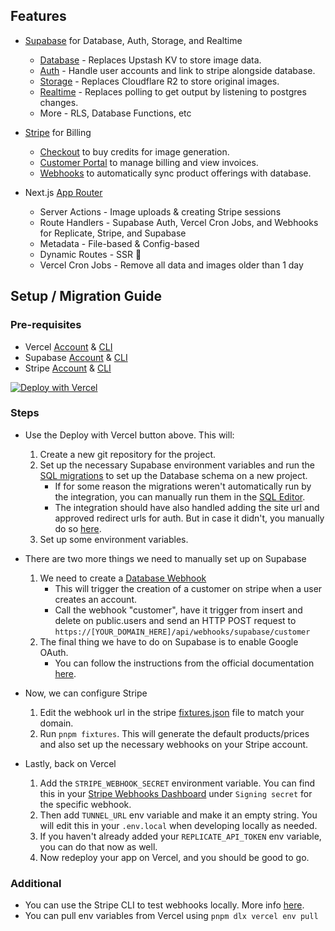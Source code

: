 ## Features

- [Supabase](https://supabase.com) for Database, Auth, Storage, and Realtime 
  - [Database](https://supabase.com/database) - Replaces Upstash KV to store image data.
  - [Auth](https://supabase.com/auth) - Handle user accounts and link to stripe alongside database.
  - [Storage](https://supabase.com/storage) - Replaces Cloudflare R2 to store original images.
  - [Realtime](https://supabase.com/realtime) - Replaces polling to get output by listening to postgres changes.
  - More - RLS, Database Functions, etc


- [Stripe](https://stripe.com) for Billing
  - [Checkout](https://stripe.com/docs/payments/checkout) to buy credits for image generation.
  - [Customer Portal](https://stripe.com/docs/billing/subscriptions/customer-portal) to manage billing and view invoices.
  - [Webhooks](https://docs.stripe.com/webhooks) to automatically sync product offerings with database.


- Next.js [App Router](https://nextjs.org/docs/app) 
  - Server Actions - Image uploads & creating Stripe sessions
  - Route Handlers - Supabase Auth, Vercel Cron Jobs, and Webhooks for Replicate, Stripe, and Supabase
  - Metadata - File-based & Config-based
  - Dynamic Routes - SSR 🚀
  - Vercel Cron Jobs - Remove all data and images older than 1 day 


## Setup / Migration Guide

### Pre-requisites
  - Vercel [Account](https://vercel.com/login) & [CLI](https://vercel.com/docs/cli)
  - Supabase [Account](https://supabase.com/dashboard/sign-in?) & [CLI](https://supabase.com/docs/guides/cli/getting-started?queryGroups=platform&platform=npx)
  - Stripe [Account](https://dashboard.stripe.com/login) & [CLI](https://docs.stripe.com/stripe-cli)

[![Deploy with Vercel](https://vercel.com/button)](https://vercel.com/new/clone?repository-url=https%3A%2F%2Fgithub.com%2Fajayvignesh01%2Fextrapolate-new&env=REPLICATE_API_TOKEN,STRIPE_SECRET_KEY,CRON_SECRET&envDescription=API%20Keys%20needed%20for%20the%20application&envLink=https%3A%2F%2Fgithub.com%2Fajayvignesh01%2Fextrapolate-new%2Fblob%2Fmain%2F.env.example&project-name=extrapolate-new&repository-name=extrapolate-new&demo-title=Extrapolate%20New%20Demo&demo-url=https%3A%2F%2Fextrapolate-new.vercel.app&demo-image=https%3A%2F%2Fextrapolate-new.vercel.app%2Fopengraph-image&integration-ids=oac_VqOgBHqhEoFTPzGkPd7L0iH6&external-id=https%3A%2F%2Fgithub.com%2Fajayvignesh01%2Fextrapolate-new%2Ftree%2Fmain)

### Steps
  - Use the Deploy with Vercel button above. This will:
    1. Create a new git repository for the project.
    2. Set up the necessary Supabase environment variables and run the [SQL migrations](https://github.com/ajayvignesh01/extrapolate-new/tree/main/supabase/migrations) to set up the Database schema on a new project.
       - If for some reason the migrations weren't automatically run by the integration, you can manually run them in the [SQL Editor](https://app.supabase.com/project/_/sql).
       - The integration should have also handled adding the site url and approved redirect urls for auth. But in case it didn't, you manually do so [here](https://app.supabase.com/project/_/auth/url-configuration).
    3. Set up some environment variables.
    
  - There are two more things we need to manually set up on Supabase
    1. We need to create a [Database Webhook](https://supabase.com/dashboard/project/_/database/hooks)
       - This will trigger the creation of a customer on stripe when a user creates an account.
       - Call the webhook "customer", have it trigger from insert and delete on public.users and send an HTTP POST request to `https://[YOUR_DOMAIN_HERE]/api/webhooks/supabase/customer`
    2. The final thing we have to do on Supabase is to enable Google OAuth.
       - You can follow the instructions from the official documentation [here](https://supabase.com/dashboard/project/_/database/hooks).

  - Now, we can configure Stripe
    1. Edit the webhook url in the stripe [fixtures.json](https://github.com/ajayvignesh01/extrapolate-new/blob/main/stripe/fixtures.json) file to match your domain.
    2. Run `pnpm fixtures`. This will generate the default products/prices and also set up the necessary webhooks on your Stripe account.

  - Lastly, back on Vercel
    1. Add the `STRIPE_WEBHOOK_SECRET` environment variable. You can find this in your [Stripe Webhooks Dashboard](https://dashboard.stripe.com/test/webhooks) under `Signing secret` for the specific webhook.
    2. Then add `TUNNEL_URL` env variable and make it an empty string. You will edit this in your `.env.local` when developing locally as needed.
    3. If you haven't already added your `REPLICATE_API_TOKEN` env variable, you can do that now as well.
    4. Now redeploy your app on Vercel, and you should be good to go.

### Additional

  - You can use the Stripe CLI to test webhooks locally. More info [here](https://docs.stripe.com/webhooks#test-webhook).
  - You can pull env variables from Vercel using `pnpm dlx vercel env pull`



